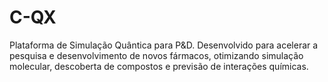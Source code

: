 # C-QX
Plataforma de Simulação Quântica para P&D. 
Desenvolvido para acelerar a pesquisa e desenvolvimento de novos fármacos, otimizando simulação molecular, descoberta de compostos e previsão de interações químicas. 
